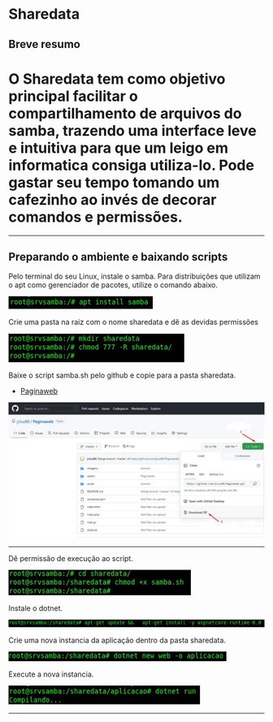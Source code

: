# Sharedata
## Breve resumo

# O Sharedata tem como objetivo principal facilitar o compartilhamento de arquivos do samba, trazendo uma interface leve e intuitiva para que um leigo em informatica consiga utiliza-lo. Pode gastar seu tempo tomando um cafezinho ao invés de decorar comandos e permissões.
---

## Preparando o ambiente e baixando scripts

Pelo terminal do seu Linux, instale o samba. 
Para distribuições que utilizam o apt como gerenciador de pacotes, utilize o comando abaixo.

![alt text](https://github.com/jcluz86/Paginaweb/blob/f00ba4d2617317c7a9b98cc2e27df746d6b6f302/Imagens/1.jpg )

Crie uma pasta na raiz com o nome sharedata e dê as devidas permissões

![alt text](https://github.com/jcluz86/Paginaweb/blob/d92a638431846a929b90548a80e360d22ce45672/Imagens/2.jpg )

Baixe o script samba.sh pelo github e copie para a pasta sharedata.

<ul>
  <li><a href="https://github.com/jcluz86/Paginaweb">Paginaweb</a></li>
</ul>

![alt text](https://github.com/jcluz86/Paginaweb/blob/657862dadfe1cd533dddf94e91486ad8014ee97c/Imagens/3.jpg "Tela de download do projeto no github")

---

Dê permissão de execução ao script.

![alt text](https://github.com/jcluz86/Paginaweb/blob/d92a638431846a929b90548a80e360d22ce45672/Imagens/4.jpg )

Instale o dotnet.

![alt text](https://github.com/jcluz86/Paginaweb/blob/06e4e960cd2375f997ce79c6b02f36e407f2acde/Imagens/5.jpg )

Crie uma nova instancia da aplicação dentro da pasta sharedata.

![alt text](https://github.com/jcluz86/Paginaweb/blob/06e4e960cd2375f997ce79c6b02f36e407f2acde/Imagens/6.jpg )

Execute a nova instancia.

![alt text](https://github.com/jcluz86/Paginaweb/blob/06e4e960cd2375f997ce79c6b02f36e407f2acde/Imagens/7.jpg )



---
